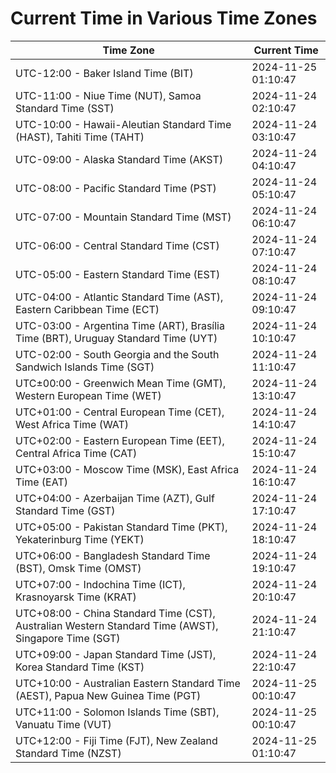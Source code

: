 # Current Time in Various Time Zones

| Time Zone | Current Time |
|-----------|--------------|
| UTC-12:00 - Baker Island Time (BIT) | 2024-11-25 01:10:47 |
| UTC-11:00 - Niue Time (NUT), Samoa Standard Time (SST) | 2024-11-24 02:10:47 |
| UTC-10:00 - Hawaii-Aleutian Standard Time (HAST), Tahiti Time (TAHT) | 2024-11-24 03:10:47 |
| UTC-09:00 - Alaska Standard Time (AKST) | 2024-11-24 04:10:47 |
| UTC-08:00 - Pacific Standard Time (PST) | 2024-11-24 05:10:47 |
| UTC-07:00 - Mountain Standard Time (MST) | 2024-11-24 06:10:47 |
| UTC-06:00 - Central Standard Time (CST) | 2024-11-24 07:10:47 |
| UTC-05:00 - Eastern Standard Time (EST) | 2024-11-24 08:10:47 |
| UTC-04:00 - Atlantic Standard Time (AST), Eastern Caribbean Time (ECT) | 2024-11-24 09:10:47 |
| UTC-03:00 - Argentina Time (ART), Brasília Time (BRT), Uruguay Standard Time (UYT) | 2024-11-24 10:10:47 |
| UTC-02:00 - South Georgia and the South Sandwich Islands Time (SGT) | 2024-11-24 11:10:47 |
| UTC±00:00 - Greenwich Mean Time (GMT), Western European Time (WET) | 2024-11-24 13:10:47 |
| UTC+01:00 - Central European Time (CET), West Africa Time (WAT) | 2024-11-24 14:10:47 |
| UTC+02:00 - Eastern European Time (EET), Central Africa Time (CAT) | 2024-11-24 15:10:47 |
| UTC+03:00 - Moscow Time (MSK), East Africa Time (EAT) | 2024-11-24 16:10:47 |
| UTC+04:00 - Azerbaijan Time (AZT), Gulf Standard Time (GST) | 2024-11-24 17:10:47 |
| UTC+05:00 - Pakistan Standard Time (PKT), Yekaterinburg Time (YEKT) | 2024-11-24 18:10:47 |
| UTC+06:00 - Bangladesh Standard Time (BST), Omsk Time (OMST) | 2024-11-24 19:10:47 |
| UTC+07:00 - Indochina Time (ICT), Krasnoyarsk Time (KRAT) | 2024-11-24 20:10:47 |
| UTC+08:00 - China Standard Time (CST), Australian Western Standard Time (AWST), Singapore Time (SGT) | 2024-11-24 21:10:47 |
| UTC+09:00 - Japan Standard Time (JST), Korea Standard Time (KST) | 2024-11-24 22:10:47 |
| UTC+10:00 - Australian Eastern Standard Time (AEST), Papua New Guinea Time (PGT) | 2024-11-25 00:10:47 |
| UTC+11:00 - Solomon Islands Time (SBT), Vanuatu Time (VUT) | 2024-11-25 00:10:47 |
| UTC+12:00 - Fiji Time (FJT), New Zealand Standard Time (NZST) | 2024-11-25 01:10:47 |
